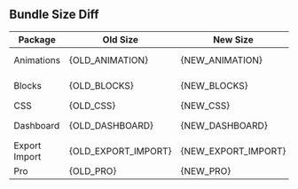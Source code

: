 ## Bundle Size Diff

| Package       | Old Size            | New Size            | Diff                                                 |
| ------------- | ------------------- | ------------------- | ---------------------------------------------------- |
| Animations    | {OLD_ANIMATION}     | {NEW_ANIMATION}     | {DIFF_ANIMATION} ({DIFF_PERCENT_ANIMATION}%)         |
| Blocks        | {OLD_BLOCKS}        | {NEW_BLOCKS}        | {DIFF_BLOCKS} ({DIFF_PERCENT_BLOCKS}%)               |
| CSS           | {OLD_CSS}           | {NEW_CSS}           | {DIFF_CSS} ({DIFF_PERCENT_CSS}%)                     |
| Dashboard     | {OLD_DASHBOARD}     | {NEW_DASHBOARD}     | {DIFF_DASHBOARD} ({DIFF_PERCENT_DASHBOARD}%)         |
| Export Import | {OLD_EXPORT_IMPORT} | {NEW_EXPORT_IMPORT} | {DIFF_EXPORT_IMPORT} ({DIFF_PERCENT_EXPORT_IMPORT}%) |
| Pro           | {OLD_PRO}           | {NEW_PRO}           | {DIFF_PRO} ({DIFF_PERCENT_PRO}%)                     |
